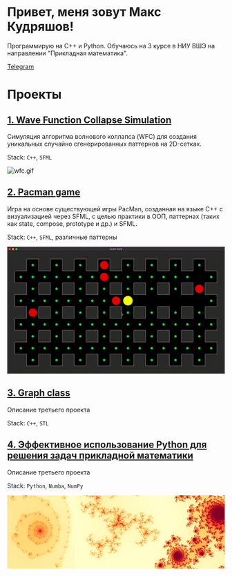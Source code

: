 <!-- ![](header.png) -->

<!--
**kudrmax/kudrmax** is a ✨ _special_ ✨ repository because its `README.md` (this file) appears on your GitHub profile.

Here are some ideas to get you started:

- 🔭 I’m currently working on ...
- 🌱 I’m currently learning ...
- 👯 I’m looking to collaborate on ...
- 🤔 I’m looking for help with ...
- 💬 Ask me about ...
- 📫 How to reach me: ...
- 😄 Pronouns: ...
- ⚡ Fun fact: ...
-->

# Привет, меня зовут Макс Кудряшов!

Программирую на C++ и Python.
Обучаюсь на 3 курсе в НИУ ВШЭ на направлении "Прикладная математика".

[Telegram](t.me/kudrmax)

# Проекты

## [1. Wave Function Collapse Simulation](https://github.com/kudrmax/wfc)

Симуляция алгоритма волнового коллапса (WFC) для создания уникальных случайно сгенерированных паттернов на 2D-сетках.

Stack: `C++`, `SFML`

![wfc.gif](images/wfc.gif)

## [2. Pacman game](https://github.com/kudrmax/pac-man)

Игра на основе существующей игры PacMan, созданная на языке C++ с визуализацией через SFML, с целью практики в ООП,
паттернах (таких как state, compose, prototype и др.) и SFML.

Stack: `C++`, `SFML`, различные паттерны

![pacman.gif](images/pacman.gif)

## [3. Graph class](https://github.com/kudrmax/graph)

Описание третьего проекта

Stack: `C++`, `STL`

## [4. Эффективное использование Python для решения задач прикладной математики](https://github.com/kudrmax/applied-mathematics-python)

Описание третьего проекта

Stack: `Python`, `Numba`, `NumPy`

![python.gif](images/kp3.jpg)
